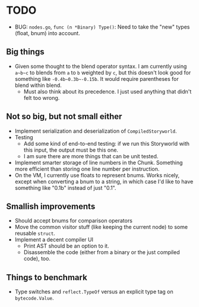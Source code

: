 # TODO

* BUG: `nodes.go`, `func (n *Binary) Type()`: Need to take the "new" types
  (float, bnum) into account.

## Big things

* Given some thought to the blend operator syntax. I am currently using `a~b~c`
  to blends from `a` to `b` weighted by `c`, but this doesn't look good for
  something like `-0.4b~0.3b~-0.15b`. It would require parentheses for blend
  within blend.
    * Must also think about its precedence. I just used anything that didn't
      felt too wrong.

## Not so big, but not small either

* Implement serialization and deserialization of `CompiledStoryworld`.
* Testing
    * Add some kind of end-to-end testing: if we run this Storyworld with this
      input, the output must be this one.
    * I am sure there are more things that can be unit tested.
* Implement smarter storage of line numbers in the Chunk. Something more
  efficient than storing one line number per instruction.
* On the VM, I currently use floats to represent bnums. Works nicely, except
  when converting a bnum to a string, in which case I'd like to have something
  like "0.1b" instead of just "0.1".

## Smallish improvements

* Should accept bnums for comparison operators
* Move the common visitor stuff (like keeping the current node) to some reusable
  `struct`.
* Implement a decent compiler UI
    * Print AST should be an option to it.
    * Disassemble the code (either from a binary or the just compiled code),
      too.

## Things to benchmark

* Type switches and `reflect.TypeOf` versus an explicit type tag on
  `bytecode.Value`.
